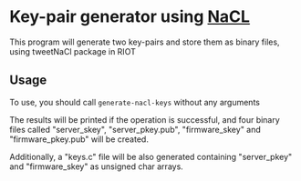 # Key-pair generator using [NaCL](https://nacl.cr.yp.to/)
This program will generate two key-pairs and store them as binary files, using
tweetNaCl package in RIOT

## Usage
To use, you should call `generate-nacl-keys` without any arguments

The results will be printed if the operation is successful, and four binary
files called "server_skey", "server_pkey.pub", "firmware_skey" and 
"firmware_pkey.pub" will be created.

Additionally, a "keys.c" file will be also generated containing "server_pkey"
and "firmware_skey" as unsigned char arrays.
